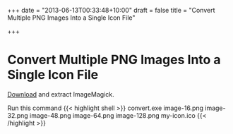 +++
date = "2013-06-13T00:33:48+10:00"
draft = false
title = "Convert Multiple PNG Images Into a Single Icon File"

+++

# Convert Multiple PNG Images Into a Single Icon File

[Download](http://www.imagemagick.org/download/binaries/) and extract ImageMagick.

Run this command
{{< highlight shell >}}
convert.exe image-16.png image-32.png image-48.png image-64.png image-128.png my-icon.ico
{{< /highlight >}}
